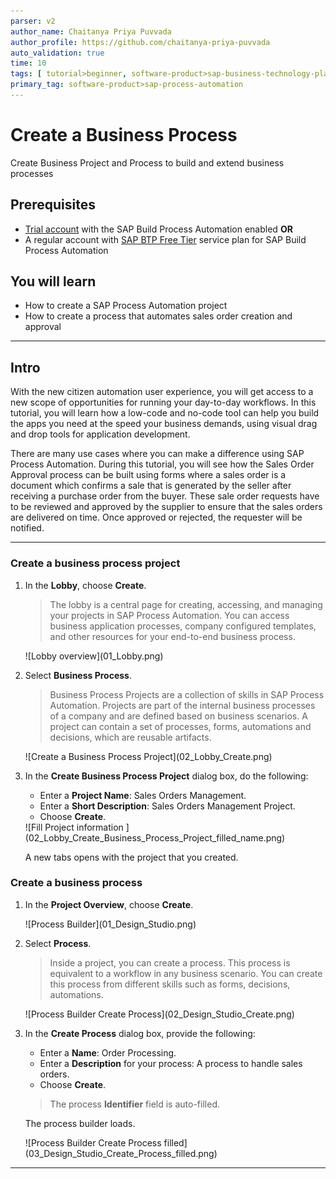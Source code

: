 ```yaml
---
parser: v2
author_name: Chaitanya Priya Puvvada
author_profile: https://github.com/chaitanya-priya-puvvada
auto_validation: true
time: 10
tags: [ tutorial>beginner, software-product>sap-business-technology-platform, tutorial>free-tier ]
primary_tag: software-product>sap-process-automation
---
```


# Create a Business Process
<!-- description --> Create Business Project and Process to build and extend business processes

## Prerequisites
  - [Trial account](https://blogs.sap.com/2022/09/09/sap-process-automation-now-available-in-your-trail-account/) with the SAP Build Process Automation enabled **OR**
  - A regular account with [SAP BTP Free Tier](spa-subscribe-booster) service plan for SAP Build Process Automation


## You will learn
  - How to create a SAP Process Automation project
  - How to create a process that automates sales order creation and approval

---

## Intro
With the new citizen automation user experience, you will get access to a new scope of opportunities for running your day-to-day workflows. In this tutorial, you will learn how a low-code and no-code tool can help you build the apps you need at the speed your business demands, using visual drag and drop tools for application development.

There are many use cases where you can make a difference using SAP Process Automation. During this tutorial, you will see how the Sales Order Approval process can be built using forms where a sales order is a document which confirms a sale that is generated by the seller after receiving a purchase order from the buyer. These sale order requests have to be reviewed and approved by the supplier to ensure that the sales orders are delivered on time. Once approved or rejected, the requester will be notified.

---

### Create a business process project


1. In the **Lobby**, choose **Create**.

    > The lobby is a central page for creating, accessing, and managing your projects in SAP Process Automation. You can access business application processes, company configured templates, and other resources for your end-to-end business process.

    <!-- border -->![Lobby overview](01_Lobby.png)

2. Select **Business Process**.

    > Business Process Projects are a collection of skills in SAP Process Automation. Projects are part of the internal business processes of a company and are defined based on business scenarios. A project can contain a set of processes, forms, automations and decisions, which are reusable artifacts.

    <!-- border -->![Create a Business Process Project](02_Lobby_Create.png)

3. In the **Create Business Process Project** dialog box, do the following:
    - Enter a **Project Name**: Sales Orders Management.
    - Enter a **Short Description**: Sales Orders Management Project.
    - Choose **Create**.

    <!-- border -->![Fill Project information ](02_Lobby_Create_Business_Process_Project_filled_name.png)

    A new tabs opens with the project that you created.



### Create a business process


1. In the **Project Overview**, choose **Create**.

    <!-- border -->![Process Builder](01_Design_Studio.png)

2. Select **Process**.

    > Inside a project, you can create a process. This process is equivalent to a workflow in any business scenario. You can create this process from different skills such as forms, decisions, automations.

    <!-- border -->![Process Builder Create Process](02_Design_Studio_Create.png)

3. In the **Create Process** dialog box, provide the following:
    - Enter a **Name**: Order Processing.
    - Enter a **Description** for your process: A process to handle sales orders.
    - Choose **Create**.

    > The process **Identifier** field is auto-filled.

    The process builder loads.

    <!-- border -->![Process Builder Create Process filled](03_Design_Studio_Create_Process_filled.png)



---
